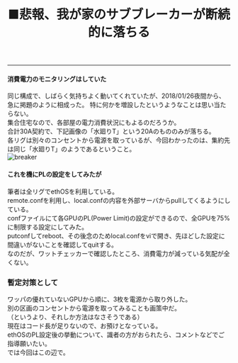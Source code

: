 ﻿---
layout: post
title: ■悲報、我が家のサブブレーカーが断続的に落ちる
---
---

#### **消費電力のモニタリングはしていた**
同じ構成で、しばらく気持ちよく動いてくれていたが、2018/01/26夜間から、急に掲題のように相成った。
特に何かを増設したというようなことは思い当たらない。  
集合住宅なので、各部屋の電力消費状況にもよるのだろうか。  
合計30A契約で、下記画像の「水廻りT」という20Aのもののみが落ちる。  
各リグは別々のコンセントから電源を取っているが、今回わかったのは、集約先は同じ「水廻りT」のようであるということ。  
![breaker](https://beni2nd.github.io/images/mining0001.jpg "mining0001")  


#### **これを機にPLの設定をしてみたが**

筆者は全リグでethOSを利用している。  
remote.confを利用し、local.confの内容を外部サーバからpullしてくるようにしている。  
confファイルにて各GPUのPL(Power Limit)の設定ができるので、全GPUを75%に制限する設定にしてみた。  
putconfしてreboot、その後念のためlocal.confをviで開き、先ほどした設定に間違いがないことを確認してquitする。  
なのだが、ワットチェッカーで確認したところ、消費電力が減っている気配が全くない。  



### **暫定対策として**
ワッパの優れていないGPUから順に、3枚を電源から取り外した。  
別の区画のコンセントから電源を取ってみることも画策中だ。  
（というより、それしか方法はなさそうである）  
現在はコード長が足りないので、お預けとなっている。  
ethOSのPL設定後の挙動について、識者の方がおられたら、コメントなどでご指導願いたい。  
では今回はこの辺で。  
